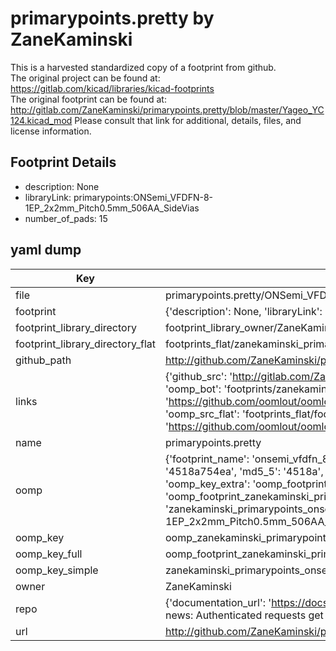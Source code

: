 # primarypoints.pretty by ZaneKaminski  
This is a harvested standardized copy of a footprint from github.  
The original project can be found at:  
https://gitlab.com/kicad/libraries/kicad-footprints  
The original footprint can be found at:
http://gitlab.com/ZaneKaminski/primarypoints.pretty/blob/master/Yageo_YC124.kicad_mod
Please consult that link for additional, details, files, and license information.  
## Footprint Details
* description: None  
* libraryLink: primarypoints:ONSemi_VFDFN-8-1EP_2x2mm_Pitch0.5mm_506AA_SideVias  
* number_of_pads: 15  
## yaml dump  
| Key | Value |  
| --- | --- |  
| file | primarypoints.pretty/ONSemi_VFDFN-8-1EP_2x2mm_Pitch0.5mm_506AA_SideVias.kicad_mod |  
| footprint | {'description': None, 'libraryLink': 'primarypoints:ONSemi_VFDFN-8-1EP_2x2mm_Pitch0.5mm_506AA_SideVias', 'number_of_pads': 15} |  
| footprint_library_directory | footprint_library_owner/ZaneKaminski_primarypoints.pretty |  
| footprint_library_directory_flat | footprints_flat/zanekaminski_primarypoints_onsemi_vfdfn_8_1ep_2x2mm_pitch0_5mm_506aa_sidevias/working |  
| github_path | http://github.com/ZaneKaminski/primarypoints.pretty/blob/master/ONSemi_VFDFN-8-1EP_2x2mm_Pitch0.5mm_506AA_SideVias.kicad_mod |  
| links | {'github_src': 'http://gitlab.com/ZaneKaminski/primarypoints.pretty/blob/master/Yageo_YC124.kicad_mod', 'github_src_repo': 'https://gitlab.com/kicad/libraries/kicad-footprints', 'oomp_bot': 'footprints/zanekaminski_primarypoints_onsemi_vfdfn_8_1ep_2x2mm_pitch0_5mm_506aa_sidevias/working', 'oomp_bot_github': 'https://github.com/oomlout/oomlout_oomp_footprint_bot/tree/main/footprints/zanekaminski_primarypoints_onsemi_vfdfn_8_1ep_2x2mm_pitch0_5mm_506aa_sidevias/working', 'oomp_src_flat': 'footprints_flat/footprints_flat/zanekaminski_primarypoints_onsemi_vfdfn_8_1ep_2x2mm_pitch0_5mm_506aa_sidevias/working', 'oomp_src_flat_github': 'https://github.com/oomlout/oomlout_oomp_footprint_src/tree/main/footprints_flat/zanekaminski_primarypoints_onsemi_vfdfn_8_1ep_2x2mm_pitch0_5mm_506aa_sidevias/working'} |  
| name | primarypoints.pretty |  
| oomp | {'footprint_name': 'onsemi_vfdfn_8_1ep_2x2mm_pitch0_5mm_506aa_sidevias', 'library_name': 'primarypoints', 'md5': '4518a754ea63c26127037e675a4fbdbb', 'md5_10': '4518a754ea', 'md5_5': '4518a', 'md5_6': '4518a7', 'oomp_key': 'oomp_zanekaminski_primarypoints_onsemi_vfdfn_8_1ep_2x2mm_pitch0_5mm_506aa_sidevias', 'oomp_key_extra': 'oomp_footprint_zanekaminski_primarypoints_onsemi_vfdfn_8_1ep_2x2mm_pitch0_5mm_506aa_sidevias', 'oomp_key_full': 'oomp_footprint_zanekaminski_primarypoints_onsemi_vfdfn_8_1ep_2x2mm_pitch0_5mm_506aa_sidevias_4518a7', 'oomp_key_simple': 'zanekaminski_primarypoints_onsemi_vfdfn_8_1ep_2x2mm_pitch0_5mm_506aa_sidevias', 'original_filename': 'primarypoints.pretty/ONSemi_VFDFN-8-1EP_2x2mm_Pitch0.5mm_506AA_SideVias.kicad_mod', 'owner_name': 'zanekaminski'} |  
| oomp_key | oomp_zanekaminski_primarypoints_onsemi_vfdfn_8_1ep_2x2mm_pitch0_5mm_506aa_sidevias |  
| oomp_key_full | oomp_footprint_zanekaminski_primarypoints_onsemi_vfdfn_8_1ep_2x2mm_pitch0_5mm_506aa_sidevias |  
| oomp_key_simple | zanekaminski_primarypoints_onsemi_vfdfn_8_1ep_2x2mm_pitch0_5mm_506aa_sidevias |  
| owner | ZaneKaminski |  
| repo | {'documentation_url': 'https://docs.github.com/rest/overview/resources-in-the-rest-api#rate-limiting', 'message': "API rate limit exceeded for 84.66.173.59. (But here's the good news: Authenticated requests get a higher rate limit. Check out the documentation for more details.)"} |  
| url | http://github.com/ZaneKaminski/primarypoints.pretty |  

